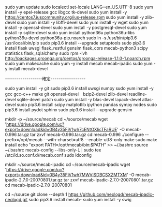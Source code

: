 sudo yum update
sudo localectl set-locale LANG=en_US.UTF-8
sudo yum install -y epel-release gcc libgcc tk-devel
sudo yum install -y https://centos7.iuscommunity.org/ius-release.rpm
sudo yum install -y zlib-devel
sudo yum install -y libffi-devel
sudo yum install -y wget
sudo yum install -y openssl-devel
sudo yum install -y postgresql-devel
sudo yum install -y sqlite-devel
sudo yum install python36u python36u-libs python36u-devel python36u-pip.noarch
sudo ln -s /usr/bin/pip3.6 /usr/local/bin/pip
sudo pip3.6 install --upgrade setuptools
sudo pip3.6 install flask uwsgi flask_restful gensim flask_cors mecab-python3 scipy statistics flask_sqlalchemy
sudo rpm -ivh http://packages.groonga.org/centos/groonga-release-1.1.0-1.noarch.rpm
sudo yum makecache
sudo yum -y install mecab mecab-ipadic
sudo yum -y install mecab-devel

-------------------確定------------------

sudo yum install -y git
sudo pip3.6 install uwsgi numpy
sudo yum install -y gcc gcc-c++ make git openssl-devel　bzip2-devel zlib-devel readline-devel sqlite-devel patch
sudo yum install -y blas-devel lapack-devel atlas-devel
sudo pip3.6 install scipy matplotlib ipython pandas sympy nodes
sudo pip3.6 install pydot sphinx
sudo pip3.6 install --upgrade gensim

mkdir -p ~/source/mecab
cd ~/source/mecab
wget 'https://drive.google.com/uc?export=download&id=0B4y35FiV1wh7cENtOXlicTFaRUE' -O mecab-0.996.tar.gz
tar zxvf mecab-0.996.tar.gz
cd mecab-0.996
./configure --prefix=/opt/mecab --with-charset=utf8 --enable-utf8-only
make
sudo make install
echo "export PATH=/opt/mecab/bin:\$PATH" >> ~/.bashrc
source ~/.bashrc
mecab-config --libs-only-L | sudo tee /etc/ld.so.conf.d/mecab.conf
sudo ldconfig

mkdir ~/source/mecab-ipadic
cd ~/source/mecab-ipadic
wget 'https://drive.google.com/uc?export=download&id=0B4y35FiV1wh7MWVlSDBCSXZMTXM' -O mecab-ipadic-2.7.0-20070801.tar.gz
tar zxvf mecab-ipadic-2.7.0-20070801.tar.gz
cd mecab-ipadic-2.7.0-20070801

cd ~/source
git clone --depth 1 https://github.com/neologd/mecab-ipadic-neologd.git
sudo pip3.6 install mecab-
sudo yum install -y swig

